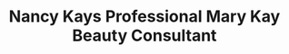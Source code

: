 ---
title: "Nancy Kays Professional Mary Kay Beauty Consultant"
url: /cape-coral/nancy-kays-professional-mary-kay-beauty-consultant/
shop: beauty
---